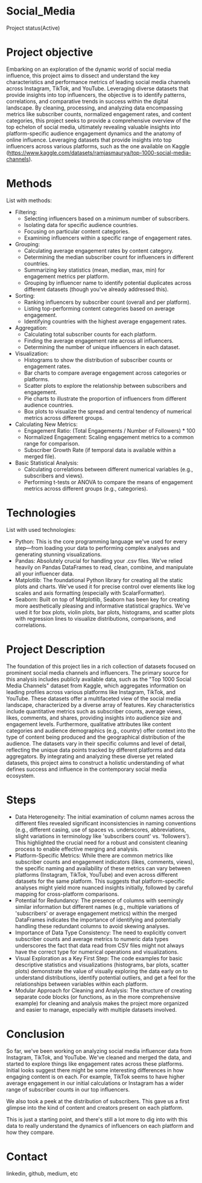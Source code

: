 # Social_Media
  Project status(Active)

# Project objective
  Embarking on an exploration of the dynamic world of social media influence, this project aims to dissect and understand the key characteristics and performance metrics of leading social media channels across Instagram, TikTok, and YouTube. Leveraging diverse datasets that provide insights into top influencers, the objective is to identify patterns, correlations, and comparative trends in success within the digital landscape. By cleaning, processing, and analyzing data encompassing metrics like subscriber counts, normalized engagement rates, and content categories, this project seeks to provide a comprehensive overview of the top echelon of social media, ultimately revealing valuable insights into platform-specific audience engagement dynamics and the anatomy of online influence. Leveraging datasets that provide insights into top influencers across various platforms, such as the one available on Kaggle (https://www.kaggle.com/datasets/ramjasmaurya/top-1000-social-media-channels).

# Methods
  List with methods:
  - Filtering:
    - Selecting influencers based on a minimum number of subscribers.
    - Isolating data for specific audience countries.
    - Focusing on particular content categories.
    - Examining influencers within a specific range of engagement rates.
  - Grouping:
    - Calculating average engagement rates by content category.
    - Determining the median subscriber count for influencers in different countries.
    - Summarizing key statistics (mean, median, max, min) for engagement metrics per platform.
    - Grouping by influencer name to identify potential duplicates across different datasets (though you've already addressed this).
  - Sorting:
    - Ranking influencers by subscriber count (overall and per platform).
    - Listing top-performing content categories based on average engagement.
    - Identifying countries with the highest average engagement rates.
  - Aggregation:
    - Calculating total subscriber counts for each platform.
    - Finding the average engagement rate across all influencers.
    - Determining the number of unique influencers in each dataset.
  - Visualization:
    - Histograms to show the distribution of subscriber counts or engagement rates.
    - Bar charts to compare average engagement across categories or platforms.
    - Scatter plots to explore the relationship between subscribers and engagement.
    - Pie charts to illustrate the proportion of influencers from different audience countries.
    - Box plots to visualize the spread and central tendency of numerical metrics across different groups.
  - Calculating New Metrics:
    - Engagement Ratio: (Total Engagements / Number of Followers) * 100
    - Normalized Engagement: Scaling engagement metrics to a common range for comparison.
    - Subscriber Growth Rate (if temporal data is available within a merged file).
  - Basic Statistical Analysis:
    - Calculating correlations between different numerical variables (e.g., subscribers and views).
    - Performing t-tests or ANOVA to compare the means of engagement metrics across different groups (e.g., categories).

# Technologies 
  List with used technologies:
  - Python: This is the core programming language we've used for every step—from loading your data to performing complex analyses and generating stunning visualizations.
  - Pandas: Absolutely crucial for handling your .csv files. We've relied heavily on Pandas DataFrames to read, clean, combine, and manipulate all your influencer data.
  - Matplotlib: The foundational Python library for creating all the static plots and charts. We've used it for precise control over elements like log scales and axis formatting (especially with ScalarFormatter).
  - Seaborn: Built on top of Matplotlib, Seaborn has been key for creating more aesthetically pleasing and informative statistical graphics. We've used it for box plots, violin plots, bar plots, histograms, and scatter plots with regression lines to visualize distributions, comparisons, and correlations.

# Project Description
  The foundation of this project lies in a rich collection of datasets focused on prominent social media channels and influencers. The primary source for this analysis includes publicly available data, such as the "Top 1000 Social Media Channels" dataset from Kaggle, which aggregates information on leading profiles across various platforms like Instagram, TikTok, and YouTube. These datasets offer a multifaceted view of the social media landscape, characterized by a diverse array of features. Key characteristics include quantitative metrics such as subscriber counts, average views, likes, comments, and shares, providing insights into audience size and engagement levels. Furthermore, qualitative attributes like content categories and audience demographics (e.g., country) offer context into the type of content being produced and the geographical distribution of the audience. The datasets vary in their specific columns and level of detail, reflecting the unique data points tracked by different platforms and data aggregators. By integrating and analyzing these diverse yet related datasets, this project aims to construct a holistic understanding of what defines success and influence in the contemporary social media ecosystem.

# Steps
  - Data Heterogeneity: The initial examination of column names across the different files revealed significant inconsistencies in naming conventions (e.g., different casing, use of spaces vs. underscores, abbreviations, slight variations in terminology like 'subscribers count' vs. 'followers'). This highlighted the crucial need for a robust and consistent cleaning process to enable effective merging and analysis.
  - Platform-Specific Metrics: While there are common metrics like subscriber counts and engagement indicators (likes, comments, views), the specific naming and availability of these metrics can vary between platforms (Instagram, TikTok, YouTube) and even across different datasets for the same platform. This suggests that platform-specific analyses might yield more nuanced insights initially, followed by careful mapping for cross-platform comparisons.
  - Potential for Redundancy: The presence of columns with seemingly similar information but different names (e.g., multiple variations of 'subscribers' or average engagement metrics) within the merged DataFrames indicates the importance of identifying and potentially handling these redundant columns to avoid skewing analyses.
  - Importance of Data Type Consistency: The need to explicitly convert subscriber counts and average metrics to numeric data types underscores the fact that data read from CSV files might not always have the correct type for numerical operations and visualizations.
  - Visual Exploration as a Key First Step: The code examples for basic descriptive statistics and visualizations (histograms, bar plots, scatter plots) demonstrate the value of visually exploring the data early on to understand distributions, identify potential outliers, and get a feel for the relationships between variables within each platform.
  - Modular Approach for Cleaning and Analysis: The structure of creating separate code blocks (or functions, as in the more comprehensive example) for cleaning and analysis makes the project more organized and easier to manage, especially with multiple datasets involved.

# Conclusion
  So far, we've been working on analyzing social media influencer data from Instagram, TikTok, and YouTube. We've cleaned and merged the data, and started to explore things like engagement rates across these platforms. Initial looks suggest there might be some interesting differences in how engaging content is on each. For example, TikTok seems to have higher average engagement in our initial calculations or Instagram has a wider range of subscriber counts in our top influencers.

  We also took a peek at the distribution of subscribers. This gave us a first glimpse into the kind of content and creators present on each platform.

  This is just a starting point, and there's still a lot more to dig into with this data to really understand the dynamics of influencers on each platform and how they compare.
    
# Contact
  linkedin, github, medium, etc 